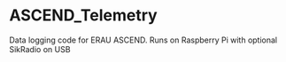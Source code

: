 # ASCEND_Telemetry
Data logging code for ERAU ASCEND. Runs on Raspberry Pi with optional SikRadio on USB
